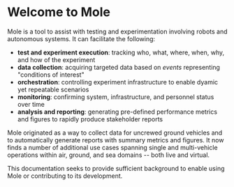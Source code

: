# **Welcome to Mole**

Mole is a tool to assist with testing and experimentation involving robots and autonomous systems. It can facilitate the following:

* **test and experiment execution**: tracking who, what, where, when, why, and how of the experiment
* **data collection**: acquiring targeted data based on *events* representing "conditions of interest"
* **orchestration**: controlling experiment infrastructure to enable dyamic yet repeatable scenarios
* **monitoring**: confirming system, infrastructure, and personnel status over time
* **analysis and reporting**: generating pre-defined performance metrics and figures to rapidly produce stakeholder reports

Mole originated as a way to collect data for uncrewed ground vehicles and to automatically generate reports with summary metrics and figures.  It now finds a number of additional use cases spanning single and multi-vehicle operations within air, ground, and sea domains -- both live and virtual.

This documentation seeks to provide sufficient background to enable using Mole or contributing to its development.